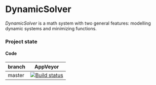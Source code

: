 # DynamicSolver

_DynamicSolver_ is a math system with two general features: modelling dynamic systems and minimizing functions.

### Project state

#### Code
| branch   | AppVeyor   |
|----------|------------|
| master   | [![Build status](https://ci.appveyor.com/api/projects/status/5e459agebrcxmi7g/branch/master?svg=true)](https://ci.appveyor.com/project/Inok/dynsolver/branch/master)  |
